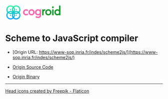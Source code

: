 [![cogroid.com](https://github.com/cogroid/resources/raw/main/images/banner/cogroid-48.png)](https://cogroid.com)

# Scheme to JavaScript compiler

* [Origin URL: https://www-sop.inria.fr/indes/scheme2js/](https://www-sop.inria.fr/indes/scheme2js/)

* [Origin Source Code](https://www-sop.inria.fr/indes/scheme2js/files/scheme2js-20110717.tar.gz)

* [Origin Binary](https://www-sop.inria.fr/indes/scheme2js/files/scheme2js-20110717.jar) 

---
[Head icons created by Freepik - Flaticon](https://www.flaticon.com/free-icons/head)
